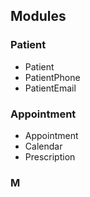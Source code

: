 

## Modules

### Patient
- Patient
- PatientPhone
- PatientEmail

### Appointment
- Appointment
- Calendar
- Prescription

### M